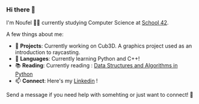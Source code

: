 ### Hi there 👋

I'm Noufel 👨‍🎓 currently studying Computer Science at [School 42](https://42.fr/en/homepage/).

A few things about me:

- 🔭 **Projects**: Currently working on Cub3D. A graphics project used as an introduction to raycasting.
- 🌱 **Languages**: Currently learning Python and C++!
- 📚 **Reading**: Currently reading : [Data Structures and Algorithms in Python](https://www.amazon.com/Structures-Algorithms-Python-Michael-Goodrich/dp/1118290275)
- 📫 **Connect**: Here's my [Linkedin](https://www.linkedin.com/in/noufel-ammari/) !

Send a message if you need help with somehting or just want to connect! 📧

